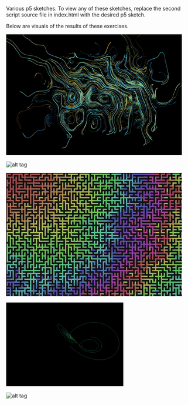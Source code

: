 Various p5 sketches. To view any of these sketches, replace the second script source file in index.html with the desired p5 sketch.

Below are visuals of the results of these exercises.

![alt tag](gifs/noise_art_3.gif)

![alt tag](gifs/02_connections.gif)

![alt tag](gifs/prims_maze_01.gif)

![alt tag](gifs/lorenz_attractor.gif)

![alt tag](gifs/sinusoidal_landscape.gif)